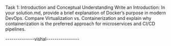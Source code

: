Task 1: Introduction and Conceptual Understanding
Write an Introduction:
  In your solution.md, provide a brief explanation of Docker’s purpose in modern DevOps.
  Compare Virtualization vs. Containerization and explain why containerization is the preferred approach for microservices and CI/CD pipelines.


  --------------vishal----------------

  
